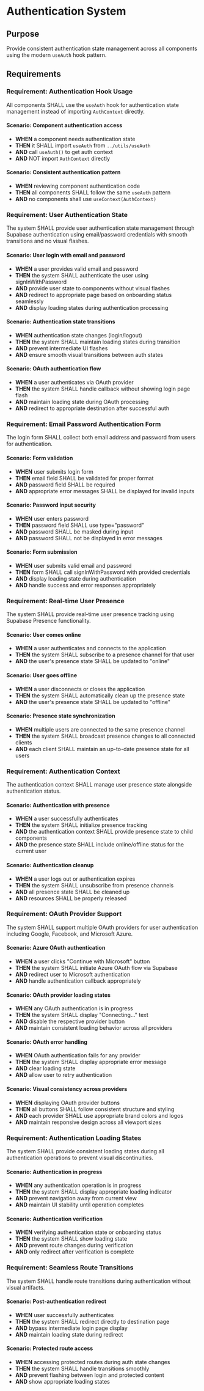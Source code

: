 # Authentication System

## Purpose
Provide consistent authentication state management across all components using the modern `useAuth` hook pattern.
## Requirements
### Requirement: Authentication Hook Usage
All components SHALL use the `useAuth` hook for authentication state management instead of importing `AuthContext` directly.

#### Scenario: Component authentication access
- **WHEN** a component needs authentication state
- **THEN** it SHALL import `useAuth` from `../utils/useAuth`
- **AND** call `useAuth()` to get auth context
- **AND** NOT import `AuthContext` directly

#### Scenario: Consistent authentication pattern
- **WHEN** reviewing component authentication code
- **THEN** all components SHALL follow the same `useAuth` pattern
- **AND** no components shall use `useContext(AuthContext)`

### Requirement: User Authentication State
The system SHALL provide user authentication state management through Supabase authentication using email/password credentials with smooth transitions and no visual flashes.

#### Scenario: User login with email and password
- **WHEN** a user provides valid email and password
- **THEN** the system SHALL authenticate the user using signInWithPassword
- **AND** provide user state to components without visual flashes
- **AND** redirect to appropriate page based on onboarding status seamlessly
- **AND** display loading states during authentication processing

#### Scenario: Authentication state transitions
- **WHEN** authentication state changes (login/logout)
- **THEN** the system SHALL maintain loading states during transition
- **AND** prevent intermediate UI flashes
- **AND** ensure smooth visual transitions between auth states

#### Scenario: OAuth authentication flow
- **WHEN** a user authenticates via OAuth provider
- **THEN** the system SHALL handle callback without showing login page flash
- **AND** maintain loading state during OAuth processing
- **AND** redirect to appropriate destination after successful auth

### Requirement: Email Password Authentication Form
The login form SHALL collect both email address and password from users for authentication.

#### Scenario: Form validation
- **WHEN** user submits login form
- **THEN** email field SHALL be validated for proper format
- **AND** password field SHALL be required
- **AND** appropriate error messages SHALL be displayed for invalid inputs

#### Scenario: Password input security
- **WHEN** user enters password
- **THEN** password field SHALL use type="password"
- **AND** password SHALL be masked during input
- **AND** password SHALL not be displayed in error messages

#### Scenario: Form submission
- **WHEN** user submits valid email and password
- **THEN** form SHALL call signInWithPassword with provided credentials
- **AND** display loading state during authentication
- **AND** handle success and error responses appropriately

### Requirement: Real-time User Presence
The system SHALL provide real-time user presence tracking using Supabase Presence functionality.

#### Scenario: User comes online
- **WHEN** a user authenticates and connects to the application
- **THEN** the system SHALL subscribe to a presence channel for that user
- **AND** the user's presence state SHALL be updated to "online"

#### Scenario: User goes offline
- **WHEN** a user disconnects or closes the application
- **THEN** the system SHALL automatically clean up the presence state
- **AND** the user's presence state SHALL be updated to "offline"

#### Scenario: Presence state synchronization
- **WHEN** multiple users are connected to the same presence channel
- **THEN** the system SHALL broadcast presence changes to all connected clients
- **AND** each client SHALL maintain an up-to-date presence state for all users

### Requirement: Authentication Context
The authentication context SHALL manage user presence state alongside authentication status.

#### Scenario: Authentication with presence
- **WHEN** a user successfully authenticates
- **THEN** the system SHALL initialize presence tracking
- **AND** the authentication context SHALL provide presence state to child components
- **AND** the presence state SHALL include online/offline status for the current user

#### Scenario: Authentication cleanup
- **WHEN** a user logs out or authentication expires
- **THEN** the system SHALL unsubscribe from presence channels
- **AND** all presence state SHALL be cleaned up
- **AND** resources SHALL be properly released

### Requirement: OAuth Provider Support
The system SHALL support multiple OAuth providers for user authentication including Google, Facebook, and Microsoft Azure.

#### Scenario: Azure OAuth authentication
- **WHEN** a user clicks "Continue with Microsoft" button
- **THEN** the system SHALL initiate Azure OAuth flow via Supabase
- **AND** redirect user to Microsoft authentication
- **AND** handle authentication callback appropriately

#### Scenario: OAuth provider loading states
- **WHEN** any OAuth authentication is in progress
- **THEN** the system SHALL display "Connecting..." text
- **AND** disable the respective provider button
- **AND** maintain consistent loading behavior across all providers

#### Scenario: OAuth error handling
- **WHEN** OAuth authentication fails for any provider
- **THEN** the system SHALL display appropriate error message
- **AND** clear loading state
- **AND** allow user to retry authentication

#### Scenario: Visual consistency across providers
- **WHEN** displaying OAuth provider buttons
- **THEN** all buttons SHALL follow consistent structure and styling
- **AND** each provider SHALL use appropriate brand colors and logos
- **AND** maintain responsive design across all viewport sizes

### Requirement: Authentication Loading States
The system SHALL provide consistent loading states during all authentication operations to prevent visual discontinuities.

#### Scenario: Authentication in progress
- **WHEN** any authentication operation is in progress
- **THEN** the system SHALL display appropriate loading indicator
- **AND** prevent navigation away from current view
- **AND** maintain UI stability until operation completes

#### Scenario: Authentication verification
- **WHEN** verifying authentication state or onboarding status
- **THEN** the system SHALL show loading state
- **AND** prevent route changes during verification
- **AND** only redirect after verification is complete

### Requirement: Seamless Route Transitions
The system SHALL handle route transitions during authentication without visual artifacts.

#### Scenario: Post-authentication redirect
- **WHEN** user successfully authenticates
- **THEN** the system SHALL redirect directly to destination page
- **AND** bypass intermediate login page display
- **AND** maintain loading state during redirect

#### Scenario: Protected route access
- **WHEN** accessing protected routes during auth state changes
- **THEN** the system SHALL handle transitions smoothly
- **AND** prevent flashing between login and protected content
- **AND** show appropriate loading states

